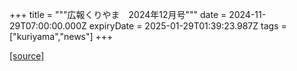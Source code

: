 +++
title = """広報くりやま　2024年12月号"""
date = 2024-11-29T07:00:00.000Z
expiryDate = 2025-01-29T01:39:23.987Z
tags = ["kuriyama","news"]
+++


[[source]](https://www.town.kuriyama.hokkaido.jp/site/koho/29562.html)
